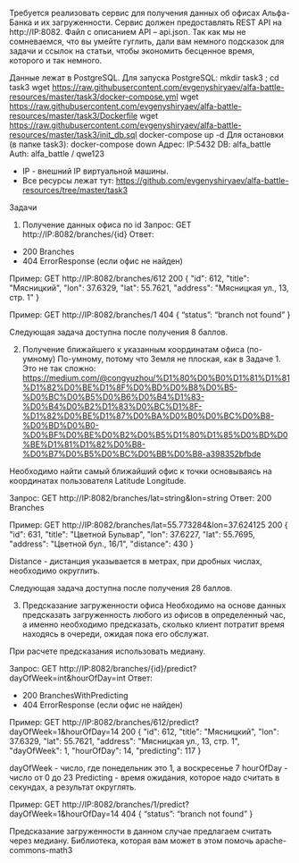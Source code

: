 Требуется реализовать сервис для получения данных об офисах Альфа-Банка и их загруженности.
Сервис должен предоставлять REST API на http://IP:8082.
Файл с описанием API – api.json.
Так как мы не сомневаемся, что вы умейте гуглить, дали вам немного подсказок для задачи и ссылок на статьи, чтобы экономить бесценное время, которого и так немного.

Данные лежат в PostgreSQL.
Для запуска PostgreSQL:
mkdir task3 ; cd task3
wget https://raw.githubusercontent.com/evgenyshiryaev/alfa-battle-resources/master/task3/docker-compose.yml
wget https://raw.githubusercontent.com/evgenyshiryaev/alfa-battle-resources/master/task3/Dockerfile
wget https://raw.githubusercontent.com/evgenyshiryaev/alfa-battle-resources/master/task3/init_db.sql
docker-compose up -d
Для остановки (в папке task3):
docker-compose down
Адрес: IP:5432
DB: alfa_battle
Auth: alfa_battle / qwe123

* IP - внешний IP виртуальной машины.
* Все ресурсы лежат тут: https://github.com/evgenyshiryaev/alfa-battle-resources/tree/master/task3

Задачи
1. Получение данных офиса по id
Запрос: GET http://IP:8082/branches/{id}
Ответ:
- 200 Branches
- 404 ErrorResponse (если офис не найден)

Пример: GET http://IP:8082/branches/612
200
{
  "id": 612,
  "title": "Мясницкий",
  "lon": 37.6329,
  "lat": 55.7621,
  "address": "Мясницкая ул., 13, стр. 1"
}

Пример: GET http://IP:8082/branches/1
404
{
  “status”: “branch not found”
}


Следующая задача доступна после получения 8 баллов.

2. Получение ближайшего к указанным координатам офиса (по-умному)
По-умному, потому что Земля не плоская, как в Задаче 1.
Это не так сложно: https://medium.com/@congyuzhou/%D1%80%D0%B0%D1%81%D1%81%D1%82%D0%BE%D1%8F%D0%BD%D0%B8%D0%B5-%D0%BC%D0%B5%D0%B6%D0%B4%D1%83-%D0%B4%D0%B2%D1%83%D0%BC%D1%8F-%D1%82%D0%BE%D1%87%D0%BA%D0%B0%D0%BC%D0%B8-%D0%BD%D0%B0-%D0%BF%D0%BE%D0%B2%D0%B5%D1%80%D1%85%D0%BD%D0%BE%D1%81%D1%82%D0%B8-%D0%B7%D0%B5%D0%BC%D0%BB%D0%B8-a398352bfbde

Необходимо найти самый ближайший офис к точки основываясь на координатах пользователя Latitude Longitude.

Запрос: GET http://IP:8082/branches/lat=string&lon=string
Ответ: 200 Branches

Пример: GET http://IP:8082/branches/lat=55.773284&lon=37.624125
200
{
  "id": 631,
  "title": "Цветной Бульвар",
  "lon": 37.6227,
  "lat": 55.7695,
  "address": "Цветной бул., 16/1",
  "distance": 430
}


Distance - дистанция указывается в метрах, при дробных числах, необходимо округлить.


Следующая задача доступна после получения 28 баллов.

3. Предсказание загруженности офиса
Необходимо на основе данных предсказать загруженность любого из офисов в определенный час, а именно необходимо предсказать, сколько клиент потратит время находясь в очереди, ожидая пока его обслужат.

При расчете предсказания использовать медиану.

Запрос: GET http://IP:8082/branches/{id}/predict?dayOfWeek=int&hourOfDay=int
Ответ:
- 200 BranchesWithPredicting
- 404 ErrorResponse (если офис не найден)

Пример: GET http://IP:8082/branches/612/predict?dayOfWeek=1&hourOfDay=14
200
{
  "id": 612,
  "title": "Мясницкий",
  "lon": 37.6329,
  "lat": 55.7621,
  "address": "Мясницкая ул., 13, стр. 1",
  "dayOfWeek": 1,
  "hourOfDay": 14,
  "predicting": 117
}

dayOfWeek - число, где понедельник это 1, а воскресенье 7
hourOfDay - число от 0 до 23
Predicting - время ожидания, которое надо считать в секундах, а результат округлять.

Пример: GET http://IP:8082/branches/1/predict?dayOfWeek=1&hourOfDay=14
404
{
  “status”: “branch not found”
}

Предсказание загруженности в данном случае предлагаем считать через медиану.
Библиотека, которая вам может в этом помочь apache-commons-math3
